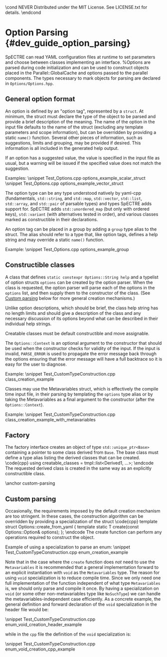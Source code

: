 \cond NEVER
Distributed under the MIT License.
See LICENSE.txt for details.
\endcond
# Option Parsing {#dev_guide_option_parsing}

SpECTRE can read YAML configuration files at runtime to set parameters
and choose between classes implementing an interface.  %Options are
parsed during code initialization and can be used to construct objects
placed in the Parallel::GlobalCache and options passed to the
parallel components.  The types necessary to mark objects for parsing
are declared in `Options/Options.hpp`.

## General option format

An option is defined by an "option tag", represented by a `struct`.  At minimum,
the struct must declare the type of the object to be parsed and provide a brief
description of the meaning.  The name of the option in the input file
defaults to the name of the struct (excluding any template parameters
and scope information), but can be overridden by providing a static
`name()` function.  Several other pieces of information, such as
suggestions, limits and grouping, may be provided if desired.  This
information is all included in the generated help output.

If an option has a suggested value, the value is specified in the
input file as usual, but a warning will be issued if the specified
value does not match the suggestion.

Examples:
\snippet Test_Options.cpp options_example_scalar_struct
\snippet Test_Options.cpp options_example_vector_struct

The option type can be any type understood natively by yaml-cpp
(fundamentals, `std::string`, and `std::map`, `std::vector`,
`std::list`, `std::array`, and `std::pair` of parsable types) and
types SpECTRE adds support for.  SpECTRE adds `std::unordered_map`
(but only with ordered keys), `std::variant` (with alternatives tested
in order), and various classes marked as constructible in their
declarations.

An option tag can be placed in a group by adding a `group` type alias to the
struct. The alias should refer to a type that, like option tags, defines a help
string and may override a static `name()` function.

Example:
\snippet Test_Options.cpp options_example_group

## Constructible classes

A class that defines `static constexpr Options::String help` and a
typelist of option structs `options` can be created by the option
parser.  When the class is requested, the option parser will parse
each of the options in the `options` list, and then supply them to the
constructor of the class.  (See [Custom parsing](#custom-parsing)
below for more general creation mechanisms.)

Unlike option descriptions, which should be brief, the class help
string has no length limits and should give a description of the class
and any necessary discussion of its options beyond what can be
described in their individual help strings.

Creatable classes must be default constructible and move assignable.

The `Options::Context` is an optional argument to the constructor that should be
used when the constructor checks for validity of the input. If the input is
invalid, `PARSE_ERROR` is used to propagate the error message back through the
options ensuring that the error message will have a full backtrace so it is easy
for the user to diagnose.

Example:
\snippet Test_CustomTypeConstruction.cpp class_creation_example

Classes may use the Metavariables struct, which is effectively the compile time
input file, in their parsing by templating the `options` type alias or by taking
the Metavariables as a final argument to the constructor (after the
`Options::Context`).

Example:
\snippet Test_CustomTypeConstruction.cpp class_creation_example_with_metavariables

## Factory

The factory interface creates an object of type
`std::unique_ptr<Base>` containing a pointer to some class derived
from `Base`.  The base class must define a type alias listing the
derived classes that can be created.
\code{cpp}
 using creatable_classes = tmpl::list<Derived1, ...>;
\endcode
The requested derived class is created in the same way as an
explicitly constructible class.

\anchor custom-parsing
## Custom parsing

Occasionally, the requirements imposed by the default creation
mechanism are too stringent.  In these cases, the construction
algorithm can be overridden by providing a specialization of the
struct
\code{cpp}
template <typename T>
struct Options::create_from_yaml {
  template <typename Metavariables>
  static T create(const Options::Option& options);
};
\endcode
The create function can perform any operations required to construct
the object.

Example of using a specialization to parse an enum:
\snippet Test_CustomTypeConstruction.cpp enum_creation_example

Note that in the case where the `create` function does *not* need to use the
`Metavariables` it is recommended that a general implementation forward to an
explicit instantiation with `void` as the `Metavariables` type. The reason for
using `void` specialization is to reduce compile time. Since we only need one
full implementation of the function independent of what type `Metavariables` is,
we should only parse and compile it once. By having a specialization on `void`
(or some other non-metavariables type like `NoSuchType`) we can handle the
metavariables-independent case efficiently. As a concrete example, the general
definition and forward declaration of the `void` specialization in the header
file would be:

\snippet Test_CustomTypeConstruction.cpp enum_void_creation_header_example

while in the `cpp` file the definition of the `void` specialization is:

\snippet Test_CustomTypeConstruction.cpp enum_void_creation_cpp_example
